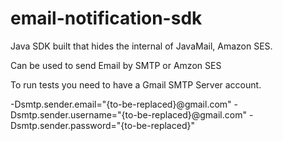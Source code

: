 # email-notification-sdk

Java SDK built that hides the internal of JavaMail, Amazon SES.

Can be used to send Email by SMTP or Amzon SES 

To run tests you need to have a Gmail SMTP Server account. 

-Dsmtp.sender.email="{to-be-replaced}@gmail.com"
-Dsmtp.sender.username="{to-be-replaced}@gmail.com"
-Dsmtp.sender.password="{to-be-replaced}"